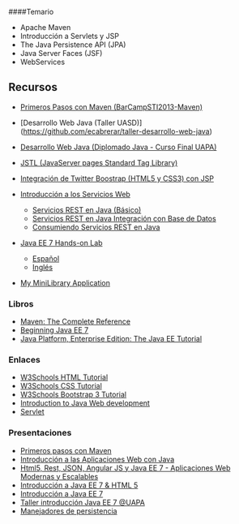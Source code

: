 ####Temario

* Apache Maven
* Introducción a Servlets y JSP 
* The Java Persistence API (JPA) 
* Java Server Faces (JSF)
* WebServices 

## Recursos
* [Primeros Pasos con Maven (BarCampSTI2013-Maven)](https://github.com/ecabrerar/BarCampSTI2013-Maven) 
* [Desarrollo Web Java (Taller UASD)] (https://github.com/ecabrerar/taller-desarrollo-web-java)
* [Desarrollo Web Java (Diplomado Java - Curso Final UAPA)](https://github.com/uniabierta-cursofinal/programacion-web-java)
* [JSTL (JavaServer pages Standard Tag Library)](recursos/JSTL.md)
* [Integración de Twitter Boostrap (HTML5 y CSS3) con JSP](recursos/IntegracionTwitterBoostrapJSP.md)
* [Introducción a los Servicios Web](recursos/IntroduccionServiciosWeb.md)
	* [Servicios REST en Java (Básico)](recursos/ServiciosRESTenJava.md)
	* [Servicios REST en Java Integración con Base de Datos](recursos/ServiciosRESTenJavaII.md)
	* [Consumiendo Servicios REST en Java](recursos/ConsumiendoServiciosRESTenJava.md)

* [Java EE 7 Hands-on Lab](https://glassfish.java.net/hol/)
	* [Español](https://glassfish.java.net/hol/javaee7-hol_es.pdf)
	* [Inglés](https://glassfish.java.net/hol/javaee7-hol.pdf)
* [My MiniLibrary Application](https://github.com/ecabrerar/javaee7-firstcup/tree/master/jaxrs/booklibrary)

### Libros
* [Maven: The Complete Reference](http://books.sonatype.com/mvnref-book/reference/)
* [Beginning Java EE 7](https://www.amazon.com/Beginning-Java-EE-Expert-Voice/dp/143024626X?ie=UTF8&camp=1789&creative=9325&creativeASIN=143024626X&linkCode=as2&redirect=true&ref_=as_li_qf_sp_asin_il_tl&tag=antgonblo-20)
* [Java Platform, Enterprise Edition: The Java EE Tutorial](https://docs.oracle.com/javaee/7/tutorial/)

### Enlaces
* [W3Schools HTML Tutorial](http://www.w3schools.com/html/html_examples.asp)
* [W3Schools CSS Tutorial](http://www.w3schools.com/css/default.asp)
* [W3Schools Bootstrap 3 Tutorial](http://www.w3schools.com/bootstrap/default.asp)
* [Introduction to Java Web development](http://www.vogella.com/tutorials/JavaWebTerminology/article.html)
* [Servlet](http://tutorials.jenkov.com/java-servlets/overview.html)


### Presentaciones
* [Primeros pasos con Maven ](http://www.slideshare.net/eudris/primeros-pasos-con-maven)
* [Introducción a las Aplicaciones Web con Java](http://www.slideshare.net/eudris/introduccin-a-las-aplicaciones-web-con-java-36578253)
* [Html5, Rest, JSON, Angular JS y Java EE 7 - Aplicaciones Web Modernas y Escalables ](http://www.slideshare.net/eudris/html5-rest-json-angular-js-y-java-ee-7-aplicaciones-web-modernas-y-escalables)
* [Introducción a Java EE 7 & HTML 5](http://www.slideshare.net/eudris/introduccin-a-java-ee-7-html5)
* [Introducción a Java EE 7 ](http://www.slideshare.net/eudris/introduccin-a-java-ee-7-36661959)
* [Taller introducción Java EE 7 @UAPA](http://www.slideshare.net/eudris/taller-introduccin-java-ee-7-uapa) 
* [Manejadores de persistencia](http://www.slideshare.net/eudris/manejadores-de-persistencia-19819292) 
